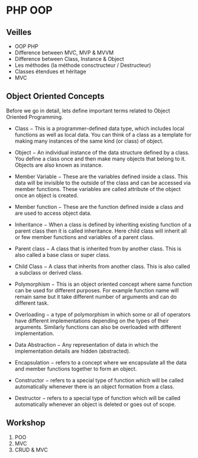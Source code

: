 # PHP OOP

## Veilles 
* OOP PHP
* Difference between MVC, MVP & MVVM
* Difference between Class, Instance & Object
* Les méthodes (la méthode consctructeur / Destructeur)
* Classes étendues et héritage 
* MVC

## Object Oriented Concepts
Before we go in detail, lets define important terms related to Object Oriented Programming.

* Class − This is a programmer-defined data type, which includes local functions as well as local data. You can think of a class as a template for making many instances of the same kind (or class) of object.

* Object − An individual instance of the data structure defined by a class. You define a class once and then make many objects that belong to it. Objects are also known as instance.

* Member Variable − These are the variables defined inside a class. This data will be invisible to the outside of the class and can be accessed via member functions. These variables are called attribute of the object once an object is created.

* Member function − These are the function defined inside a class and are used to access object data.

* Inheritance − When a class is defined by inheriting existing function of a parent class then it is called inheritance. Here child class will inherit all or few member functions and variables of a parent class.

* Parent class − A class that is inherited from by another class. This is also called a base class or super class.

* Child Class − A class that inherits from another class. This is also called a subclass or derived class.

* Polymorphism − This is an object oriented concept where same function can be used for different purposes. For example function name will remain same but it take different number of arguments and can do different task.

* Overloading − a type of polymorphism in which some or all of operators have different implementations depending on the types of their arguments. Similarly functions can also be overloaded with different implementation.

* Data Abstraction − Any representation of data in which the implementation details are hidden (abstracted).

* Encapsulation − refers to a concept where we encapsulate all the data and member functions together to form an object.

* Constructor − refers to a special type of function which will be called automatically whenever there is an object formation from a class.

* Destructor − refers to a special type of function which will be called automatically whenever an object is deleted or goes out of scope.

## Workshop
1. POO
2. MVC
3. CRUD & MVC
